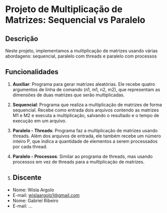 # Projeto de Multiplicação de Matrizes: Sequencial vs Paralelo

## Descrição
Neste projeto, implementamos a multiplicação de matrizes usando várias abordagens: sequencial, paralelo com threads e paralelo com processos

## Funcionalidades

1. **Auxiliar**: Programa para gerar matrizes aleatórias. Ele recebe quatro argumentos de linha de comando (n1, m1, n2, m2), que representam as dimensões de duas matrizes que serão multiplicadas. 

2. **Sequencial**: Programa que realiza a multiplicação de matrizes de forma sequencial. Recebe como entrada dois arquivos contendo as matrizes M1 e M2 e executa a multiplicação, salvando o resultado e o tempo de execução em um arquivo.

3. **Paralelo - Threads**: Programa faz a multiplicação de matrizes usando threads. Além dos arquivos de entrada, ele também recebe um número inteiro P, que indica a quantidade de elementos a serem processados por cada thread.

4. **Paralelo - Processos**: Similar ao programa de threads, mas usando processos em vez de threads para a multiplicação de matrizes.

5. ## Discente
* Nome: Wisla Argolo
* E-mail: wislaargolo1@gmail.com
* Nome: Gabriel Ribeiro
* E-mail: ...
